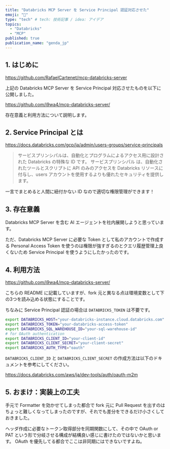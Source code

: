 ```yaml
---
title: "Databricks MCP Server を Service Principal 認証対応させた"
emoji: "🐴"
type: "tech" # tech: 技術記事 / idea: アイデア
topics:
  - "Databricks"
  - "MCP"
published: true
publication_name: "genda_jp"
---
```


## 1. はじめに

https://github.com/RafaelCartenet/mcp-databricks-server

上記の Databricks MCP Server を Service Principal 対応させたものを以下に公開しました。

https://github.com/i9wa4/mcp-databricks-server/

存在意義と利用方法について説明します。

## 2. Service Principal とは

https://docs.databricks.com/gcp/ja/admin/users-groups/service-principals

> サービスプリンシパルは、自動化とプログラムによるアクセス用に設計された Databricks の特殊な ID です。 サービスプリンシパル は、自動化されたツールとスクリプトに API のみのアクセスを Databricks リソースに付与し、users アカウントを使用するよりも優れたセキュリティを提供します。

一言でまとめると人間に紐付かない ID なので適切な権限管理ができます！

## 3. 存在意義

Databricks MCP Server を含む AI エージェントを社内展開しようと思っています。

ただ、Databricks MCP Server に必要な Token として私のアカウントで作成する Personal Access Token を使うのは権限が強すぎるのとクエリ履歴管理上良くないため Service Principal を使うようにしたかったのです。

## 4. 利用方法

https://github.com/i9wa4/mcp-databricks-server/

こちらの README に記載していますが、fork 元と異なる点は環境変数として下の3つを読み込める状態にすることです。

ちなみに Service Principal 認証の場合は `DATABRICKS_TOKEN` は不要です。

```sh
export DATABRICKS_HOST="your-databricks-instance.cloud.databricks.com"
export DATABRICKS_TOKEN="your-databricks-access-token"
export DATABRICKS_SQL_WAREHOUSE_ID="your-sql-warehouse-id"
# for OAuth authentication
export DATABRICKS_CLIENT_ID="your-client-id"
export DATABRICKS_CLIENT_SECRET="your-client-secret"
export DATABRICKS_AUTH_TYPE="oauth"
```

`DATABRICKS_CLIENT_ID` と `DATABRICKS_CLIENT_SECRET` の作成方法は以下のドキュメントを参考にしてください。

https://docs.databricks.com/aws/ja/dev-tools/auth/oauth-m2m

## 5. おまけ：実装上の工夫

手元で Formatter を効かせてしまった都合で fork 元に Pull Request を出すのはちょっと難しくなってしまったのですが、それでも差分をできるだけ小さくしておきました。

ヘッダ作成に必要なトークン取得部分を同期関数にして、その中で OAuth or PAT という形で分岐させる構成が結構良い感じに書けたのではないかと思います。
OAuth を優先してる都合でここは非同期にはできないですよね。
